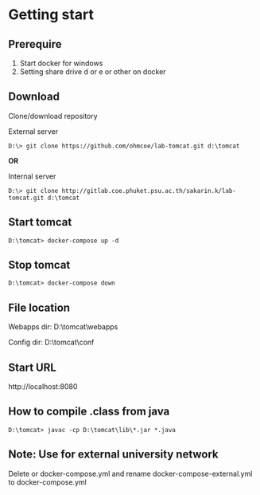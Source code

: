 # Getting start

## Prerequire
1. Start docker for windows 
2. Setting share drive d or e or other on docker 


## Download 
Clone/download repository

External server
```
D:\> git clone https://github.com/ohmcoe/lab-tomcat.git d:\tomcat
```

**OR**

Internal server
```
D:\> git clone http://gitlab.coe.phuket.psu.ac.th/sakarin.k/lab-tomcat.git d:\tomcat
```

## Start tomcat
```
D:\tomcat> docker-compose up -d
```

## Stop tomcat
```
D:\tomcat> docker-compose down
```

## File location
Webapps dir: D:\tomcat\webapps

Config dir: D:\tomcat\conf


## Start URL 
http://localhost:8080

## How to compile .class from java
```
D:\tomcat> javac -cp D:\tomcat\lib\*.jar *.java
```

## Note: Use for external university network
Delete or docker-compose.yml and rename docker-compose-external.yml to docker-compose.yml
